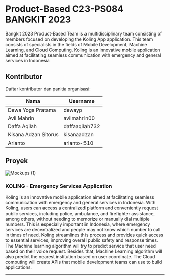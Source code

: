 # Product-Based C23-PS084 BANGKIT 2023

Bangkit 2023 Product-Based Team is a multidisciplinary team consisting of members focused on developing the Koling App application. This team consists of specialists in the fields of Mobile Development, Machine Learning, and Cloud Computing. Koling is an innovative mobile application aimed at facilitating seamless communication with emergency and general services in Indonesia

## Kontributor

Daftar kontributor dan panitia organisasi:

| Nama                | Username       |
|---------------------|----------------|
| Dewa Yoga Pratama   | dewayp         |
| Avil Mahrin         | avilmahrin00   |
| Daffa Aqilah        | daffaaqilah732 |
| Kisana Adzan Sitorus| kisanaadzan    |
| Arianto             | arianto-510    |

## Proyek
![Mockups (1)](https://github.com/koling-app/.github/assets/112049376/420c8e3c-a544-4ca6-8884-5c0bffdda5bd)

### KOLING - Emergency Services Application

Koling is an innovative mobile application aimed at facilitating seamless communication with emergency and general services in Indonesia. With Koling, users can access a centralized platform and conveniently request public services, including police, ambulance, and firefighter assistance, among others, without needing to memorize or manually dial multiple numbers. This is especially important in Indonesia, where emergency services are decentralized and people may not know which number to call in times of need. Koling streamlines this process and provides quick access to essential services, improving overall public safety and response times. The Machine learning algorithm will try to predict service that user need based on their voice request. Besides that, Machine Learning algorithm will also predict the nearest institution based on user coordinate. The Cloud computing will create APIs that mobile development teams can use to build applications. 

---
